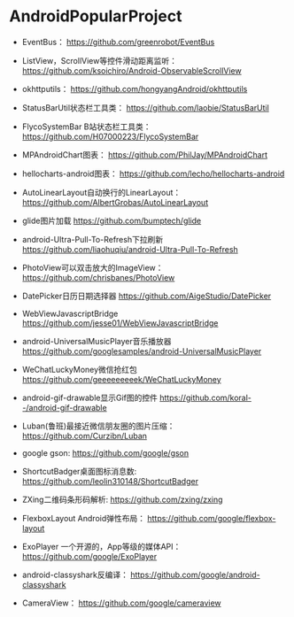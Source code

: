 # AndroidPopularProject

* EventBus：
https://github.com/greenrobot/EventBus

* ListView，ScrollView等控件滑动距离监听：
https://github.com/ksoichiro/Android-ObservableScrollView

* okhttputils：
https://github.com/hongyangAndroid/okhttputils

* StatusBarUtil状态栏工具类：
https://github.com/laobie/StatusBarUtil

* FlycoSystemBar B站状态栏工具类：
https://github.com/H07000223/FlycoSystemBar

* MPAndroidChart图表：
https://github.com/PhilJay/MPAndroidChart

* hellocharts-android图表：
https://github.com/lecho/hellocharts-android

* AutoLinearLayout自动换行的LinearLayout：
https://github.com/AlbertGrobas/AutoLinearLayout

* glide图片加载
https://github.com/bumptech/glide

* android-Ultra-Pull-To-Refresh下拉刷新
https://github.com/liaohuqiu/android-Ultra-Pull-To-Refresh

* PhotoView可以双击放大的ImageView：
https://github.com/chrisbanes/PhotoView

* DatePicker日历日期选择器
https://github.com/AigeStudio/DatePicker

* WebViewJavascriptBridge
https://github.com/jesse01/WebViewJavascriptBridge

* android-UniversalMusicPlayer音乐播放器
https://github.com/googlesamples/android-UniversalMusicPlayer

* WeChatLuckyMoney微信抢红包
https://github.com/geeeeeeeeek/WeChatLuckyMoney

* android-gif-drawable显示Gif图的控件
https://github.com/koral--/android-gif-drawable

* Luban(鲁班)最接近微信朋友圈的图片压缩：
https://github.com/Curzibn/Luban

* google gson:
https://github.com/google/gson

* ShortcutBadger桌面图标消息数:
https://github.com/leolin310148/ShortcutBadger

* ZXing二维码条形码解析:
https://github.com/zxing/zxing

* FlexboxLayout Android弹性布局：
https://github.com/google/flexbox-layout

* ExoPlayer 一个开源的，App等级的媒体API：
https://github.com/google/ExoPlayer

* android-classyshark反编译：
https://github.com/google/android-classyshark

* CameraView：
https://github.com/google/cameraview




